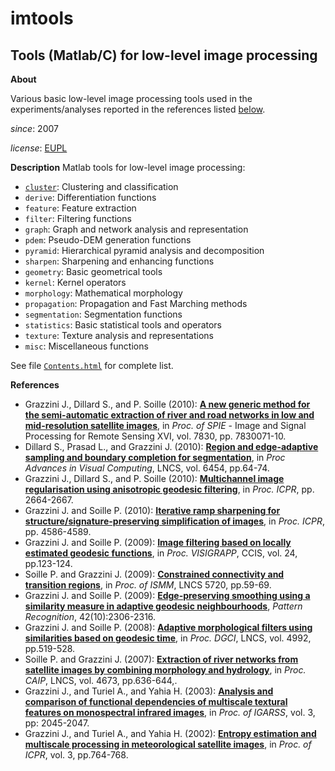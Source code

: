 imtools
=======

Tools (Matlab/C) for low-level image processing
---

**About**

Various basic low-level image processing tools used in the experiments/analyses reported in the references listed [below](References).

*since*:        2007

*license*:      [EUPL](https://joinup.ec.europa.eu/sites/default/files/eupl1.1.-licence-en_0.pdf)

**Description**
Matlab tools for low-level image processing:
* [`cluster`](cluster/index.md):  Clustering and classification		
* `derive`:  Differentiation functions
* `feature`:  Feature extraction
* `filter`:  Filtering functions
* `graph`:  Graph and network analysis and representation
* `pdem`:  Pseudo-DEM generation functions
* `pyramid`:  Hierarchical pyramid analysis and decomposition	
* `sharpen`:  Sharpening and enhancing functions
* `geometry`:  Basic geometrical tools
* `kernel`:  Kernel operators
* `morphology`:  Mathematical morphology
* `propagation`:  Propagation and Fast Marching methods	
* `segmentation`:  Segmentation functions
* `statistics`:  Basic statistical tools and operators
* `texture`:  Texture analysis and representations
* `misc`:  Miscellaneous functions

See file [`Contents.html`](Contents.html) for complete list.

**<a name="References"></a>References** 

* Grazzini J., Dillard S., and P. Soille (2010): [**A new generic method for the semi-automatic extraction of river and road networks in low and mid-resolution satellite images**](http://spiedigitallibrary.org/proceedings/resource/2/psisdg/7830/1/783007_1), in _Proc. of SPIE_ - Image and Signal Processing for Remote Sensing XVI, vol. 7830, pp. 7830071-10.
* Dillard S., Prasad L., and Grazzini J. (2010): [**Region and edge-adaptive sampling and boundary completion for segmentation**](http://link.springer.com/chapter/10.1007/978-3-642-17274-8_7), in _Proc Advances in Visual Computing_, LNCS, vol. 6454, pp.64-74.
* Grazzini J., Dillard S., and P. Soille (2010): [**Multichannel image regularisation using anisotropic geodesic filtering**](http://ieeexplore.ieee.org/xpls/abs_all.jsp?arnumber=5596008&tag=1), in _Proc. ICPR_, pp. 2664-2667.
* Grazzini J. and Soille P. (2010): [**Iterative ramp sharpening for structure/signature-preserving simplification of images**](http://ieeexplore.ieee.org/xpls/abs_all.jsp?arnumber=5597348), in _Proc. ICPR_, pp. 4586-4589.
* Grazzini J.  and Soille P. (2009): [**Image filtering based on locally estimated geodesic functions**](http://www.springerlink.com/content/v264v11754004500), in _Proc. VISIGRAPP_, CCIS, vol. 24, pp.123-124.
* Soille P. and Grazzini J. (2009): [**Constrained connectivity and transition regions**](http://www.springerlink.com/content/g6h8mk8447041532/), in _Proc. of ISMM_, LNCS 5720, pp.59-69.
* Grazzini J. and Soille P. (2009): [**Edge-preserving smoothing using a similarity measure in adaptive geodesic neighbourhoods**](http://www.sciencedirect.com/science/article/pii/S003132030800469X), _Pattern Recognition_, 42(10):2306-2316.
* Grazzini J.  and Soille P. (2008): [**Adaptive morphological filters using similarities based on geodesic time**](http://www.springerlink.com/content/f6v62233xqkklq72), in _Proc. DGCI_, LNCS, vol. 4992, pp.519-528.
* Soille P. and Grazzini J. (2007): [**Extraction of river networks from satellite images by combining morphology and hydrology**](http://www.springerlink.com/content/7323nx6774021077), in _Proc. CAIP_, LNCS, vol. 4673, pp.636-644,.
* Grazzini J., and Turiel A., and Yahia H. (2003): [**Analysis and comparison of functional dependencies of multiscale textural features on monospectral infrared images**](http://ieeexplore.ieee.org/xpls/abs_all.jsp?arnumber=1294334), in _Proc. of IGARSS_, vol. 3, pp: 2045-2047.
* Grazzini J., and Turiel A., and Yahia H. (2002): [**Entropy estimation and multiscale processing in meteorological satellite images**](http://ieeexplore.ieee.org/xpls/abs_all.jsp?arnumber=1048103), in _Proc. of ICPR_, vol. 3, pp.764-768.
